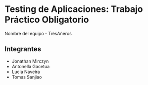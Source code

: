 # Testing de Aplicaciones: Trabajo Práctico Obligatorio ## 
Nombre del equipo - TresAñeros 
## Integrantes
- Jonathan Mirczyn
- Antonella Gacetua
- Lucia Naveira
- Tomas Sanjiao
